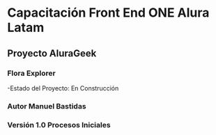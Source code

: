 <h1>Capacitación Front End ONE Alura Latam </h1>
<h2>Proyecto AluraGeek</h2>
<h3>Flora Explorer</h3>
-Estado del Proyecto: En Construcción

<h3>Autor Manuel Bastidas</h3>
<h3>Versión 1.0 Procesos Iniciales</h3>

